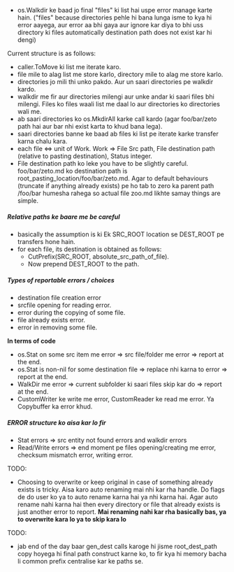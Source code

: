 - os.Walkdir ke baad jo final "files" ki list hai uspe error manage karte hain. ("files" because directories pehle hi bana lunga isme to kya hi error aayega, aur error aa bhi gaya aur ignore kar diya to bhi uss directory ki files automatically destination path does not exist kar hi dengi)

Current structure is as follows:
- caller.ToMove ki list me iterate karo.
- file mile to alag list me store karlo, directory mile to alag me store karlo.
- directories jo mili thi unko pakdo. Aur un saari directories pe walkdir kardo.
- walkdir me fir aur directories milengi aur unke andar ki saari files bhi milengi. Files ko files waali list me daal lo aur directories ko directories wali me. 
- ab saari directories ko os.MkdirAll karke call kardo (agar foo/bar/zeto path hai aur bar nhi exist karta to khud bana lega).
- saari directories banne ke baad ab files ki list pe iterate karke transfer karna chalu kara. 
- each file <=> unit of Work. Work => File Src path, File destination path (relative to pasting destination), Status integer.
- File destination path ko leke you have to be slightly careful. foo/bar/zeto.md ko destination path is root_pasting_location/foo/bar/zeto.md. Agar to default behaviours (truncate if anything already exists) pe ho tab to zero ka parent path /foo/bar humesha rahega so actual file zoo.md likhte samay things are simple. 

##### Relative paths ke baare me be careful 
- basically the assumption is ki Ek SRC_ROOT location se DEST_ROOT pe transfers hone hain. 
- for each file, its destination is obtained as follows: 
    - CutPrefix(SRC_ROOT, absolute_src_path_of_file). 
    - Now prepend DEST_ROOT to the path.

##### Types of reportable errors / choices
- destination file creation error
- srcfile opening for reading error. 
- error during the copying of some file.
- file already exists error. 
- error in removing some file.

**In terms of code**
- os.Stat on some src item me error => src file/folder me error => report at the end.
- os.Stat is non-nil for some destination file => replace nhi karna to error => report at the end.
- WalkDir me error => current subfolder ki saari files skip kar do => report at the end.
- CustomWriter ke write me error, CustomReader ke read me error. Ya Copybuffer ka error khud.

##### ERROR structure ko aisa kar lo fir
- Stat errors => src entity not found errors and walkdir errors
- Read/Write errors => end moment pe files opening/creating me error, checksum mismatch error, writing error.

TODO: 
- Choosing to overwrite or keep original in case of something already exists is tricky. 
Aisa karo auto renaming mai nhi kar rha handle. Do flags de do user ko ya to auto rename karna hai ya nhi karna hai. Agar auto rename nahi karna hai then every directory or file that already exists is just another error to report. **Mai renaming nahi kar rha basically bas, ya to overwrite kara lo ya to skip kara lo**

TODO:
- jab end of the day baar gen_dest calls karoge hi jisme root_dest_path copy hoyega hi final path construct karne ko, to fir kya hi memory bacha li common prefix centralise kar ke paths se. 

